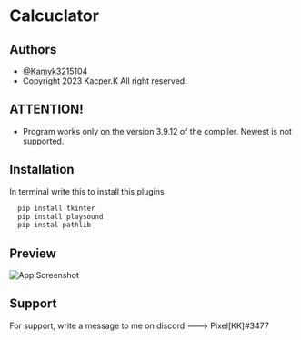 # Calcuclator

## Authors

- [@Kamyk3215104](https://github.com/Kamyk3215104)
- Copyright 2023 Kacper.K All right reserved.

## ATTENTION!
- Program works only on the version 3.9.12 of the compiler. Newest is not supported.

## Installation

In terminal write this to install this plugins

```bash
  pip install tkinter
  pip install playsound
  pip instal pathlib
```

## Preview

![App Screenshot](https://cdn.discordapp.com/attachments/1112807909483610133/1112826156077568081/image.png)

## Support

For support, write a message to me on discord ---> Pixel[KK]#3477

